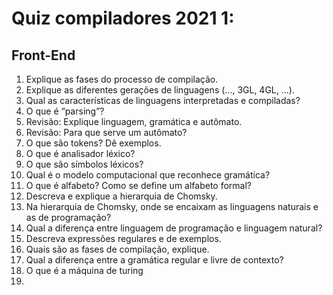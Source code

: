 # Quiz compiladores 2021 1:
## Front-End

1. Explique as fases do processo de compilação.
2. Explique as diferentes gerações de linguagens (..., 3GL, 4GL, ...).
3. Qual as características de linguagens interpretadas e compiladas?
4. O que é “parsing”?
5. Revisão: Explique linguagem, gramática e autômato.
6. Revisão: Para que serve um autômato?
7. O que são tokens? Dê exemplos.
8. O que é analisador léxico?
9. O que são símbolos léxicos?
10. Qual é o modelo computacional que reconhece gramática?
11. O que é alfabeto? Como se define um alfabeto formal?
12. Descreva e explique a hierarquia de Chomsky.
13. Na hierarquia de Chomsky, onde se encaixam as linguagens naturais e as de programação?
14. Qual a diferença entre linguagem de programação e linguagem natural?
15. Descreva expressões regulares e de exemplos.
16. Quais são as fases de compilação, explique.
17. Qual a diferença entre a gramática regular e livre de contexto?
18. O que é a máquina de turing
19. 
